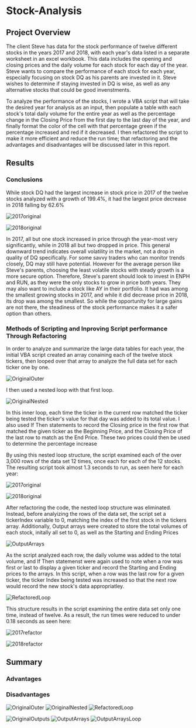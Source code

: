 # Stock-Analysis
## Project Overview

The client Steve has data for the stock performance of twelve different stocks in the years 2017 and 2018, with each year's data listed in a separate worksheet in an excel workbook.  This data includes the opening and closing prices and the daily volume for each stock for each day of the year.  Steve wants to compare the performance of each stock for each year, especially focusing on stock DQ as his parents are invested in it.  Steve wishes to determine if staying invested in DQ is wise, as well as any alternative stocks that could be good invenstments.

To analyze the performance of the stocks, I wrote a VBA script that will take the desired year for analysis as an input, then populate a table with each stock's total daily volume for the entire year as well as the percentage change in the Closing Price from the first day to the last day of the year, and finally format the color of the cell with that percentage green if the percentage increased and red if it decreased.  I then refactored the script to make it more efficient and reduce the run time; that refactoring and the advantages and disadvantages will be discussed later in this report.

## Results

### Conclusions

While stock DQ had the largest increase in stock price in 2017 of the twelve stocks analyzed with a growth of 199.4%, it had the largest price decrease in 2018 falling by 62.6%

![2017original](/resources/Not_refactored_2017.png)

![2018original](/resources/Not_refactored_2018.png)

In 2017, all but one stock increased in price through the year-most very significantly, while in 2018 all but two dropped in price.  This general downward trend indicates overall volatility in the market, not a drop in quality of DQ specifically.  For some savvy traders who can monitor trends closely, DQ may still have potential.  However for the average person like Steve's parents, choosing the least volatile stocks with steady growth is a more secure option.  Therefore, Steve's parent should look to invest in ENPH and RUN, as they were the only stocks to grow in price both years.  They may also want to include a stock like AY in their portfolio.  It had was among the smallest growing stocks in 2017, and while it did decrease price in 2018, its drop was among the smallest.  So while the opportunity for large gains are not there, the steadiness of the stock performance makes it a safer option than others.

### Methods of Scripting and Inproving Script performance Through Refactoring

In order to analyze and summarize the large data tables for each year, the initial VBA script created an array conaining each of the twelve stock tickers, then looped over that array to analyze the full data set for each ticker one by one.

![OriginalOuter](/resources/Original_outer_loop.png)

I then used a nested loop with that first loop.

![OriginalNested](/resources/Original_nested_loop.png)

In this inner loop, each time the ticker in the current row matched the ticker being tested the ticker's value for that day was added to its total value.  I also used If Then statements to record the Closing price in the first row that matched the given ticker as the Beginning Price, and the Closing Price of the last row to match as the End Price.  These two prices could then be used to determine the percentage increase

By using this nested loop structure, the script examined each of the over 3,000 rows of the data set 12 times, once each for each of the 12 stocks.  The resulting script took almost 1.3 seconds to run, as seen here for each year:

![2017original](/resources/Not_refactored_2017.png)

![2018original](/resources/Not_refactored_2018.png)

After refactoring the code, the nested loop structure was eliminated.  Instead, before analyizing the rows of the data set, the script set a tickerIndex variable to 0, matching the index of the first stock in the tickers array.  Additionally, Output arrays were created to store the total volumes of each stock, initally all set to 0, as well as the Starting and Ending Prices

![OutputArrays](/resources/Output_arrays.png)

As the script analyzed each row, the daily volume was added to the total volume,  and If Then statemenst were again used to note when a row was first or last to display a given ticker and record the Starting and Ending prices to the arrays.  In this script, when a row was the last row for a given ticker, the ticker Index being tested was increased so that the next row would record the new stock's data appropriatley.

![RefactoredLoop](/resources/Refactored_loop.png)

This structure results in the script examining the entire data set only one time, instead of twelve.  As a result, the run times were reduced to under 0.18 seconds as seen here:

![2017refactor](/resources/VBA_Challenge_2017.png)

![2018refactor](/resources/VBA_Challenge_2018.png)
## Summary





### Advantages

### Disadvantages
![OriginalOuter](/resources/Original_outer_loop.png)
![OriginalNested](/resources/Original_nested_loop.png)
![RefactoredLoop](/resources/Refactored_loop.png)

![OriginalOutputs](/resources/Original_outputs.png)
![OutputArrays](/resources/Output_arrays.png)
![OutputArraysLoop](/resources/Output_arrays_loop.png)

